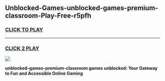 
## Unblocked-Games-unblocked-games-premium-classroom-Play-Free-r5pfh
<h3>
<a href="https://premium76.site?title=unblocked-games-premium-classroom&ref=22A">CLICK TO PLAY</a></h3>
<hr>

<h3>
<a href="https://premium76.site?title=unblocked-games-premium-classroom&ref=22A">CLICK 2 PLAY</a>
  
</h3>

<a href="https://premium76.site?title=unblocked-games-premium-classroom&ref=22A"><img src="https://clearcache.store/games.png"></a>


**unblocked-games-premium-classroom games unblocked: Your Gateway to Fun and Accessible Online Gaming**
